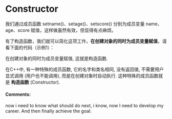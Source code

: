 # Constructor

我们通过成员函数 setname()、setage()、setscore() 分别为成员变量 name、age、score  赋值，这样做虽然有效，但显得有点麻烦。

有了构造函数，我们就可以简化这项工作，**在创建对象的同时为成员变量赋值**，请看下面的代码（示例1）：

在创建对象的同时为成员变量赋值, 这就是构造函数.



在C++中, 有一种特殊的成员函数, 它的名字和类名相同, 没有返回值, 不需要用户显式调用 (用户也不能调用), 而是在创建对象时自动执行. 这种特殊的成员函数就是 **构造函数** (Constructor).





#### Comments:

now i need to know what  should do next, i know, now I need to develop my career. And then finally achieve the goal.